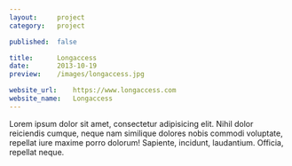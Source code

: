 ```yaml
---
layout:     project
category:   project

published:  false

title:      Longaccess
date:       2013-10-19
preview:    /images/longaccess.jpg

website_url:    https://www.longaccess.com
website_name:   Longaccess
---
```

Lorem ipsum dolor sit amet, consectetur adipisicing elit. Nihil dolor reiciendis cumque, neque nam similique dolores nobis commodi voluptate, repellat iure maxime porro dolorum! Sapiente, incidunt, laudantium. Officia, repellat neque.